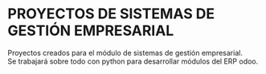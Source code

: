 # PROYECTOS DE SISTEMAS DE GESTIÓN EMPRESARIAL
Proyectos creados para el módulo de sistemas de gestión empresarial.
<br>
Se trabajará sobre todo con python para desarrollar módulos del ERP odoo.
